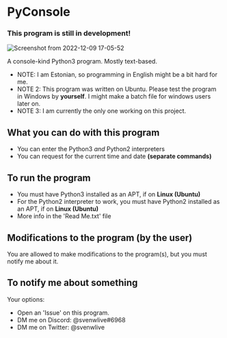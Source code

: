# PyConsole

### This program is still in development!

![Screenshot from 2022-12-09 17-05-52](https://user-images.githubusercontent.com/74722783/206731861-11019649-1f9b-4e60-a541-bf3865819b0d.png)

A console-kind Python3 program. Mostly text-based.

- NOTE: I am Estonian, so programming in English might be a bit hard for me.
- NOTE 2: This program was written on Ubuntu. Please test the program in Windows by **yourself**. I might make a batch file for windows users later on.
- NOTE 3: I am currently the only one working on this project.


## What you can do with this program

- You can enter the Python3 _and_ Python2 interpreters
- You can request for the current time and date **(separate commands)**

## To run the program

- You must have Python3 installed as an APT, if on **Linux (Ubuntu)**
- For the Python2 interpreter to work, you must have Python2 installed as an APT, if on **Linux (Ubuntu)**
- More info in the 'Read Me.txt' file

## Modifications to the program (by the user)
You are allowed to make modifications to the program(s), but you must notify me about it.

## To notify me about something
Your options:
- Open an 'Issue' on this program.
- DM me on Discord: @svenwlive#6968
- DM me on Twitter: @svenwlive
